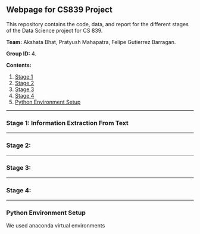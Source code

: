 ## Webpage for CS839 Project

This repository contains the code, data, and report for the different stages of the Data Science project for CS 839.

**Team:** Akshata Bhat, Pratyush Mahapatra, Felipe Gutierrez Barragan.

**Group ID:** 4.

**Contents:**

1. [Stage 1](#stage1)
2. [Stage 2](#stage2)
3. [Stage 3](#stage3)
4. [Stage 4](#stage4)
5. [Python Environment Setup](#envsetup)

<hr>
<a name="stage1"></a>

### Stage 1: Information Extraction From Text


<hr>
<a name="stage2"></a>

### Stage 2: 

<hr>
<a name="stage3"></a>

### Stage 3: 

<hr>
<a name="stage4"></a>

### Stage 4: 

<hr>
<a name="envsetup"></a>

### Python Environment Setup

We used anaconda virtual environments 
